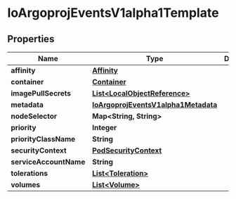 

# IoArgoprojEventsV1alpha1Template


## Properties

Name | Type | Description | Notes
------------ | ------------- | ------------- | -------------
**affinity** | [**Affinity**](Affinity.md) |  |  [optional]
**container** | [**Container**](Container.md) |  |  [optional]
**imagePullSecrets** | [**List&lt;LocalObjectReference&gt;**](LocalObjectReference.md) |  |  [optional]
**metadata** | [**IoArgoprojEventsV1alpha1Metadata**](IoArgoprojEventsV1alpha1Metadata.md) |  |  [optional]
**nodeSelector** | **Map&lt;String, String&gt;** |  |  [optional]
**priority** | **Integer** |  |  [optional]
**priorityClassName** | **String** |  |  [optional]
**securityContext** | [**PodSecurityContext**](PodSecurityContext.md) |  |  [optional]
**serviceAccountName** | **String** |  |  [optional]
**tolerations** | [**List&lt;Toleration&gt;**](Toleration.md) |  |  [optional]
**volumes** | [**List&lt;Volume&gt;**](Volume.md) |  |  [optional]



